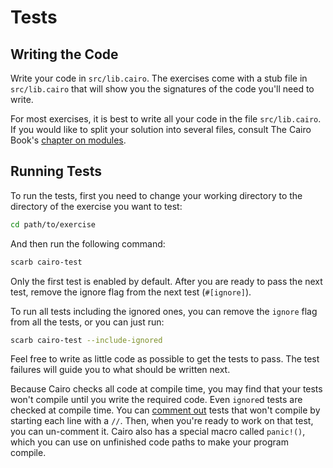 # Tests

## Writing the Code

Write your code in `src/lib.cairo`.
The exercises come with a stub file in `src/lib.cairo` that will show you the signatures of the code you'll need to write.

For most exercises, it is best to write all your code in the file `src/lib.cairo`.
If you would like to split your solution into several files, consult The Cairo Book's [chapter on modules][chapter-modules].

[chapter-modules]: https://book.cairo-lang.org/ch07-02-defining-modules-to-control-scope.html

## Running Tests

To run the tests, first you need to change your working directory to the directory of the exercise you want to test:
```bash
cd path/to/exercise
```

And then run the following command:

```bash
scarb cairo-test
```

Only the first test is enabled by default.
After you are ready to pass the next test, remove the ignore flag from the next test (`#[ignore]`).

To run all tests including the ignored ones, you can remove the `ignore` flag from all the tests, or you can just run:

```bash
scarb cairo-test --include-ignored
```

Feel free to write as little code as possible to get the tests to pass.
The test failures will guide you to what should be written next.

Because Cairo checks all code at compile time, you may find that your tests won't compile until you write the required code.
Even `ignore`d tests are checked at compile time.
You can [comment out][comments] tests that won't compile by starting each line with a `//`.
Then, when you're ready to work on that test, you can un-comment it.
Cairo also has a special macro called `panic!()`, which you can use on unfinished code paths to make your program compile.

[comments]: https://book.cairo-lang.org/ch02-04-comments.html
